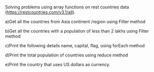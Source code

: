 Solving problems using array functions on rest countries data (https://restcountries.com/v3.1/all).

a)Get all the countries from Asia continent /region using Filter method

b)Get all the countries with a population of less than 2 lakhs using Filter method

c)Print the following details name, capital, flag, using forEach method

d)Print the total population of countries using reduce method

e)Print the country that uses US dollars as currency.
